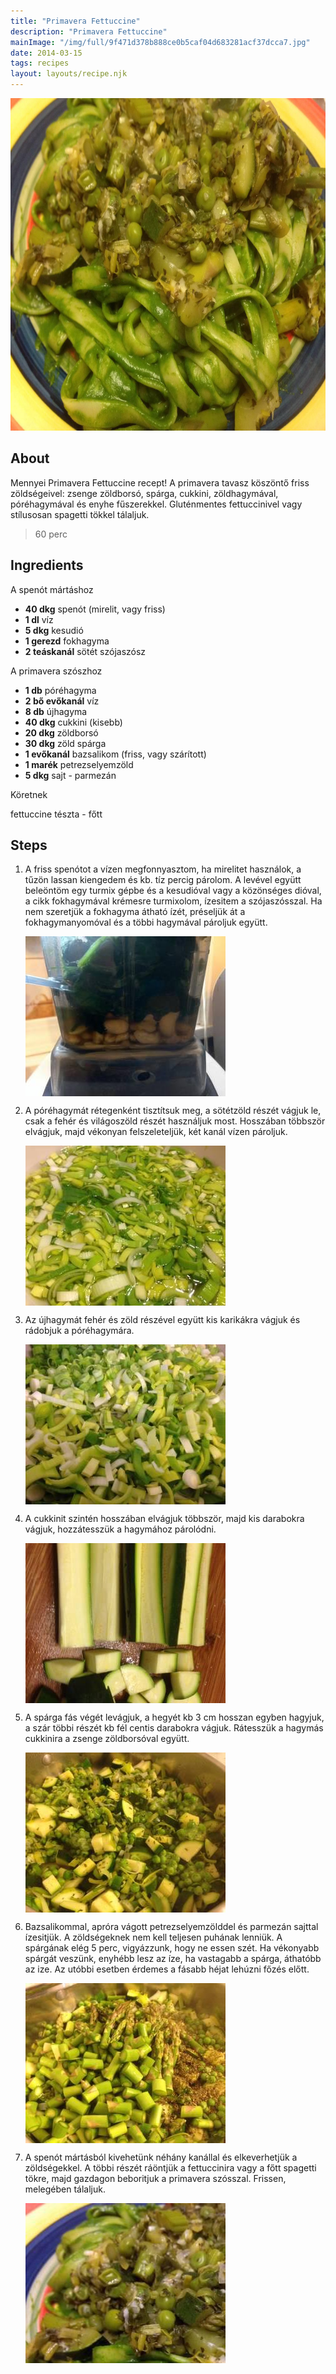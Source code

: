 ```yaml
---
title: "Primavera Fettuccine"
description: "Primavera Fettuccine"
mainImage: "/img/full/9f471d378b888ce0b5caf04d683281acf37dcca7.jpg"
date: 2014-03-15
tags: recipes
layout: layouts/recipe.njk
---
```

                            
<p align="center"><a href="https://cookpad.com/hu/receptek/1925601-primavera-fettuccine" rel="Recipe source page"><img width="751" height="532" src="/img/full/9f471d378b888ce0b5caf04d683281acf37dcca7.jpg"/></a></p>

## About
Mennyei Primavera Fettuccine recept! A primavera tavasz köszöntő friss zöldségeivel: zsenge zöldborsó, spárga, cukkini, zöldhagymával, póréhagymával és enyhe fűszerekkel. Gluténmentes fettuccinivel vagy stílusosan spagetti tökkel tálaljuk.

> 60 perc 

## Ingredients

A spenót mártáshoz
* **40 dkg** spenót (mirelit, vagy friss)
* **1 dl** víz
* **5 dkg** kesudió
* **1 gerezd** fokhagyma
* **2 teáskanál** sötét szójaszósz

A primavera szószhoz
* **1 db** póréhagyma
* **2 bő evőkanál** víz
* **8 db** újhagyma
* **40 dkg** cukkini (kisebb)
* **20 dkg** zöldborsó
* **30 dkg** zöld spárga
* **1 evőkanál** bazsalikom (friss, vagy szárított)
* **1 marék** petrezselyemzöld
* **5 dkg** sajt - parmezán

Köretnek

fettuccine tészta - főtt

## Steps

1. A friss spenótot a vízen megfonnyasztom, ha mirelitet használok, a tűzön lassan kiengedem és kb. tíz percig párolom. A levével együtt beleöntöm egy turmix gépbe és a kesudióval vagy a közönséges dióval, a cikk fokhagymával krémesre turmixolom, ízesitem a szójaszósszal. Ha nem szeretjük a fokhagyma átható ízét, préseljük át a fokhagymanyomóval és a többi hagymával pároljuk együtt.
 
    <p><img width="320" height="256" align="left" src="/img/full/f8a27a39a30c3eeffea29c240a35b6f65fe7f999.jpg"/></p><div style="clear: both"/>

2. A póréhagymát rétegenként tisztítsuk meg, a sötétzöld részét vágjuk le, csak a fehér és világoszöld részét használjuk most. Hosszában többször elvágjuk, majd vékonyan felszeleteljük, két kanál vízen pároljuk.
 
    <p><img width="320" height="256" align="left" src="/img/full/69de656bfe70e9d5336ee99f50ef385f0d3dbcdc.jpg"/></p><div style="clear: both"/>

3. Az újhagymát fehér és zöld részével együtt kis karikákra vágjuk és rádobjuk a póréhagymára.
 
    <p><img width="320" height="256" align="left" src="/img/full/ebf91c07753fee7c0c3f14f869ac603b0b9d8dd1.jpg"/></p><div style="clear: both"/>

4. A cukkinit szintén hosszában elvágjuk többször, majd kis darabokra vágjuk, hozzátesszük a hagymához párolódni.
 
    <p><img width="320" height="256" align="left" src="/img/full/0a86b1ecf1baa8791c81ea75f62fc89b676b8ef3.jpg"/></p><div style="clear: both"/>

5. A spárga fás végét levágjuk, a hegyét kb 3 cm hosszan egyben hagyjuk, a szár többi részét kb fél centis darabokra vágjuk. Rátesszük a hagymás cukkinira a zsenge zöldborsóval együtt.
 
    <p><img width="320" height="256" align="left" src="/img/full/d952d3cc9f734da0a862e405ca1f5f85d5d4a419.jpg"/></p><div style="clear: both"/>

6. Bazsalikommal, apróra vágott petrezselyemzölddel és parmezán sajttal ízesitjük. A zöldségeknek nem kell teljesen puhának lenniük. A spárgának elég 5 perc, vigyázzunk, hogy ne essen szét. Ha vékonyabb spárgát veszünk, enyhébb lesz az íze, ha vastagabb a spárga, áthatóbb az ize. Az utóbbi esetben érdemes a fásabb héjat lehúzni főzés előtt.
 
    <p><img width="320" height="256" align="left" src="/img/full/3cb46b344d0c268d48bb02cdafefb3985739aea5.jpg"/></p><div style="clear: both"/>

7. A spenót mártásból kivehetünk néhány kanállal és elkeverhetjük a zöldségekkel. A többi részét ráöntjük a fettuccinira vagy a főtt spagetti tökre, majd gazdagon beboritjuk a primavera szósszal. Frissen, melegében tálaljuk.
 
    <p><img width="320" height="256" align="left" src="/img/full/05184f792250594005c2b12f6785d1458a8349f5.jpg"/></p><div style="clear: both"/>

